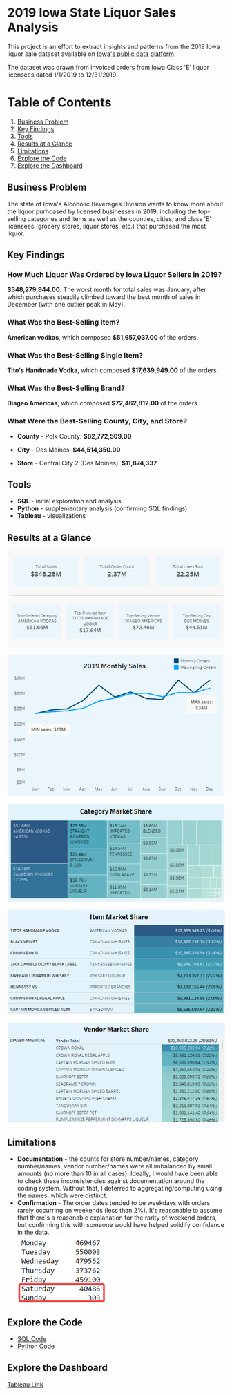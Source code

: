 # 2019 Iowa State Liquor Sales Analysis
This project is an effort to extract insights and patterns from the 2019 Iowa liquor sale dataset available on [Iowa's public data platform](https://data.iowa.gov/Sales-Distribution/2019-Iowa-Liquor-Sales/38x4-vs5h). 

The dataset was drawn from invoiced orders from Iowa Class 'E' liquor licensees dated 1/1/2019 to 12/31/2019. 


# Table of Contents
1. [Business Problem]()
2. [Key Findings]()
3. [Tools]()
4. [Results at a Glance]()
5. [Limitations]()
6. [Explore the Code]()
7. [Explore the Dashboard]()

## Business Problem
The state of Iowa's Alcoholic Beverages Division wants to know more about the liquor purhcased by licensed businesses in 2019, including the top-selling categories and items as well as the counties, cities, and class 'E' licensees (grocery stores, liquor stores, etc.) that purchased the most liquor.  

## Key Findings 

### How Much Liquor Was Ordered by Iowa Liquor Sellers in 2019?  
**$348,279,944.00**. The worst month for total sales was January, after which purchases steadily climbed toward the best month of sales in December (with one outlier peak in May).   

### What Was the Best-Selling Item?
**American vodkas**, which composed **$51,657,037.00** of the orders.

### What Was the Best-Selling Single Item?
**Tito's Handmade Vodka**, which composed **$17,639,949.00** of the orders.

### What Was the Best-Selling Brand?
**Diageo Americas**, which composed **$72,462,812.00** of the orders.

### What Were the Best-Selling County, City, and Store?

* **County** - Polk County: **$82,772,509.00**

* **City** - Des Moines: **$44,514,350.00** 

* **Store** - Central City 2 (Des Moines): **$11,874,337**

## Tools
* **SQL** - initial exploration and analysis
* **Python** - supplementary analysis (confirming SQL findings) 
* **Tableau** - visualizations

## Results at a Glance  
![](https://github.com/rp2323/data_analysis_portfolio/blob/83097a6096d332977cf9ff4beee3a78982d9b344/iowa_2019_liquor_sales_project/images/totals.png)  

![](https://github.com/rp2323/data_analysis_portfolio/blob/83097a6096d332977cf9ff4beee3a78982d9b344/iowa_2019_liquor_sales_project/images/2019_overall_time_series.png) 

![](https://github.com/rp2323/data_analysis_portfolio/blob/83097a6096d332977cf9ff4beee3a78982d9b344/iowa_2019_liquor_sales_project/images/category_treemap.png) 

![](https://github.com/rp2323/data_analysis_portfolio/blob/83097a6096d332977cf9ff4beee3a78982d9b344/iowa_2019_liquor_sales_project/images/item_heatmap.png) 

![vendor_heatmap.png](https://github.com/rp2323/data_analysis_portfolio/blob/83097a6096d332977cf9ff4beee3a78982d9b344/iowa_2019_liquor_sales_project/images/vendor_heatmap.png) 

## Limitations
* **Documentation** - the counts for store number/names, category number/names, vendor number/names were all imbalanced by small amounts (no more than 10 in all cases). Ideally, I would have been able to check these inconsistencies against documentation around the coding system. Without that, I deferred to aggregating/computing using the names, which were distinct. 
* **Confirmation** - The order dates tended to be weekdays with orders rarely occurring on weekends (less than 2%). It's reasonable to assume that there's a reasonable explanation for the rarity of weekend orders, but confirming this with someone would have helped solidify confidence in the data.  
![](https://github.com/rp2323/data_analysis_portfolio/blob/2a07ff88e734cca3779b61baac6497e4017c91d1/iowa_2019_liquor_sales_project/images/orders_by_day_of_week.png)

## Explore the Code
* [SQL Code](https://github.com/rp2323/data_analysis_portfolio/blob/main/iowa_2019_liquor_sales_project/sql/iowa_2019_liquor_sales_sql)
* [Python Code](https://github.com/rp2323/data_analysis_portfolio/tree/main/iowa_2019_liquor_sales_project/python)

## Explore the Dashboard
[Tableau Link](https://public.tableau.com/views/2019IowaLiquorSales/Overview-Dash?:language=en-US&publish=yes&:display_count=n&:origin=viz_share_link)
 

